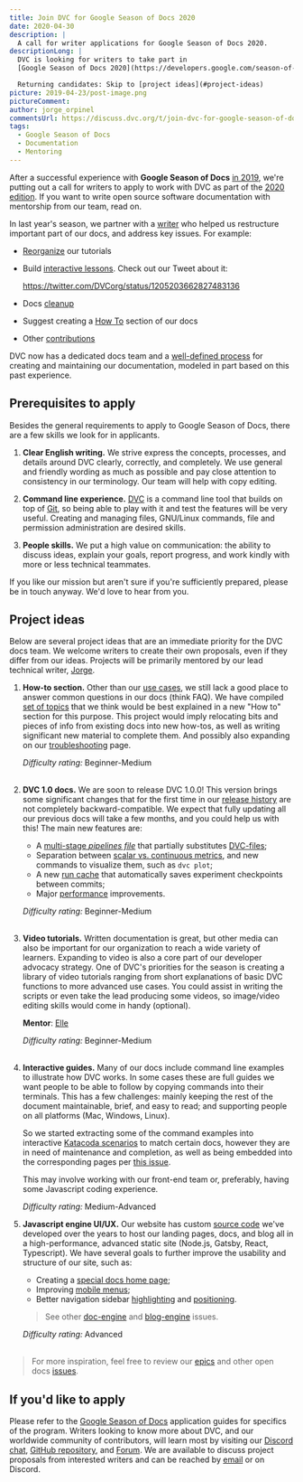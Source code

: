 ```yaml
---
title: Join DVC for Google Season of Docs 2020
date: 2020-04-30
description: |
  A call for writer applications for Google Season of Docs 2020.
descriptionLong: |
  DVC is looking for writers to take part in
  [Google Season of Docs 2020](https://developers.google.com/season-of-docs).

  Returning candidates: Skip to [project ideas](#project-ideas)
picture: 2019-04-23/post-image.png
pictureComment:
author: jorge_orpinel
commentsUrl: https://discuss.dvc.org/t/join-dvc-for-google-season-of-docs-2020/375
tags:
  - Google Season of Docs
  - Documentation
  - Mentoring
---
```


After a successful experience with **Google Season of Docs**
[in 2019](/blog/dvc-project-ideas-for-google-summer-of-docs-2019), we're putting
out a call for writers to apply to work with DVC as part of the
[2020 edition](https://developers.google.com/season-of-docs). If you want to
write open source software documentation with mentorship from our team, read on.

In last year's season, we partner with a [writer](https://github.com/dashohoxha)
who helped us restructure important part of our docs, and address key issues.
For example:

- [Reorganize](https://github.com/iterative/dvc.org/pull/666) our tutorials
- Build [interactive lessons](https://github.com/iterative/dvc.org/issues/546).
  Check out our Tweet about it:

  https://twitter.com/DVCorg/status/1205203662827483136

- Docs [cleanup](https://github.com/iterative/dvc.org/pull/734)
- Suggest creating a [How To](https://github.com/iterative/dvc.org/issues/563)
  section of our docs
- Other
  [contributions](https://github.com/iterative/dvc.org/issues?q=is%3Aissue+dashohoxha+label%3Adoc-content)



DVC now has a dedicated docs team and a
[well-defined process](/doc/user-guide/contributing/docs) for creating and
maintaining our documentation, modeled in part based on this past experience.

## Prerequisites to apply

Besides the general requirements to apply to Google Season of Docs, there are a
few skills we look for in applicants.

1. **Clear English writing.** We strive express the concepts, processes, and
   details around DVC clearly, correctly, and completely. We use general and
   friendly wording as much as possible and pay close attention to consistency
   in our terminology. Our team will help with copy editing.

1. **Command line experience.** [DVC](/doc/home) is a command line tool that
   builds on top of [Git](https://git-scm.com/), so being able to play with it
   and test the features will be very useful. Creating and managing files,
   GNU/Linux commands, file and permission administration are desired skills.

1. **People skills.** We put a high value on communication: the ability to
   discuss ideas, explain your goals, report progress, and work kindly with more
   or less technical teammates.

If you like our mission but aren't sure if you're sufficiently prepared, please
be in touch anyway. We'd love to hear from you.

## Project ideas

Below are several project ideas that are an immediate priority for the DVC docs
team. We welcome writers to create their own proposals, even if they differ from
our ideas. Projects will be primarily mentored by our lead technical writer,
[Jorge](https://github.com/jorgeorpinel).

1. **How-to section.** Other than our
   [use cases](https://dvc.org/doc/use-cases), we still lack a good place to
   answer common questions in our docs (think FAQ). We have compiled 
   [set of topics](https://github.com/iterative/dvc.org/issues/899) that we
   think would be best explained in a new "How to" section for this purpose.
   This project would imply relocating bits and pieces of info from existing
   docs into new how-tos, as well as writing significant new material to
   complete them. And possibly also expanding on our
   [troubleshooting](https://dvc.org/doc/user-guide/troubleshooting) page.

   _Difficulty rating:_ Beginner-Medium<br/><br/>

1. **DVC 1.0 docs.** We are soon to release DVC 1.0.0! This version brings some
   significant changes that for the first time in our
   [release history](https://github.com/iterative/dvc/releases) are not
   completely backward-compatible. We expect that fully updating all our
   previous docs will take a few months, and you could help us with this! The
   main new features are:

   - A
     [multi-stage _pipelines file_](https://github.com/iterative/dvc/issues/1871)
     that partially substitutes
     [DVC-files](https://dvc.org/doc/user-guide/dvc-file-format);
   - Separation between
     [scalar vs. continuous metrics](https://github.com/iterative/dvc/issues/3409),
     and new commands to visualize them, such as `dvc plot`;
   - A new [run cache](https://github.com/iterative/dvc/issues/1234) that
     automatically saves experiment checkpoints between commits;
   - Major [performance](https://github.com/iterative/dvc/issues/3488)
     improvements.

   _Difficulty rating:_ Beginner-Medium<br/><br/>

1. **Video tutorials.** Written documentation is great, but other media can also
   be important for our organization to reach a wide variety of learners.
   Expanding to video is also a core part of our developer advocacy strategy.
   One of DVC's priorities for the season is creating a library of video
   tutorials ranging from short explanations of basic DVC functions to more
   advanced use cases. You could assist in writing the scripts or even take the
   lead producing some videos, so image/video editing skills would come in handy
   (optional).

   **Mentor**: [Elle](https://github.com/andronovhopf)

   _Difficulty rating:_ Beginner-Medium<br/><br/>

1. **Interactive guides.** Many of our docs include command line examples to
   illustrate how DVC works. In some cases these are full guides we want people
   to be able to follow by copying commands into their terminals. This has a few
   challenges: mainly keeping the rest of the document maintainable, brief, and
   easy to read; and supporting people on all platforms (Mac, Windows, Linux).

   So we started extracting some of the command examples into interactive
   [Katacoda scenarios](https://www.katacoda.com/dvc) to match certain docs,
   however they are in need of maintenance and completion, as well as being
   embedded into the corresponding pages per
   [this issue](https://github.com/iterative/dvc.org/issues/670).

   This may involve working with our front-end team or, preferably, having some
   Javascript coding experience.

   _Difficulty rating:_ Medium-Advanced

1. **Javascript engine UI/UX.** Our website has custom
   [source code](https://github.com/iterative/dvc.org/tree/master/src) we've
   developed over the years to host our landing pages, docs, and blog all in a
   high-performance, advanced static site (Node.js, Gatsby, React, Typescript).
   We have several goals to further improve the usability and structure of our
   site, such as:

   - Creating a
     [special docs home page](https://github.com/iterative/dvc.org/issues/1073);
   - Improving [mobile menus](https://github.com/iterative/dvc.org/issues/808);
   - Better navigation sidebar
     [highlighting](https://github.com/iterative/dvc.org/issues/753) and
     [positioning](https://github.com/iterative/dvc.org/issues/1198).

   > See other
   > [doc-engine](https://github.com/iterative/dvc.org/issues?q=is%3Aopen+is%3Aissue+label%3Adoc-engine)
   > and
   > [blog-engine](https://github.com/iterative/dvc.org/issues?q=is%3Aopen+is%3Aissue+label%3Ablog-engine)
   > issues.

   _Difficulty rating:_ Advanced<br/><br/>

> For more inspiration, feel free to review our
> [epics](https://github.com/iterative/dvc.org/labels/epic) and other open docs
> [issues](https://github.com/iterative/dvc.org/issues?q=is%3Aopen+is%3Aissue+label%3Adoc-content+).

## If you'd like to apply

Please refer to the
[Google Season of Docs](https://developers.google.com/season-of-docs)
application guides for specifics of the program. Writers looking to know more
about DVC, and our worldwide community of contributors, will learn most by
visiting our [Discord chat](https://dvc.org/chat),
[GitHub repository](https://github.com/iterative/dvc), and
[Forum](https://discuss.dvc.org/). We are available to discuss project proposals
from interested writers and can be reached by [email](mailto:support@dvc.org) or
on Discord.
